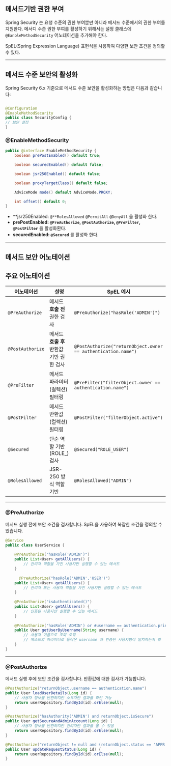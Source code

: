 ## 메서드기반 권한 부여
Spring Security 는 요청 수준의 권한 부여뿐만 아니라 메서드 수준에서의 권한 부여를 지원한다. 메서디 수준 권한 부여를 활성하기 위해서는 설정 클래스에 `@EanbleMethodSecurity` 어노테이션을 추가해야 한다.

SpEL(Spring Expression Language) 표현식을 사용하여 다양한 보안 조건을 정의할 수 있다.

---

## 메서드 수준 보안의 활성화

Spring Security 6.x 기준으로 메서드 수준 보안을 활성화하는 방법은 다음과 같습니다:

```java

@Configuration
@EnableMethodSecurity
public class SecurityConfig {
// 보안 설정
}

```

### @EnableMethodSecurity

```java
public @interface EnableMethodSecurity {
    boolean prePostEnabled() default true;

    boolean securedEnabled() default false;

    boolean jsr250Enabled() default false;

    boolean proxyTargetClass() default false;

    AdviceMode mode() default AdviceMode.PROXY;

    int offset() default 0;
}
```

- **jsr250Enabled: `@**RolesAllowed` `@PermitAll` `@DenyAll` 을 활성화 한다.
- **prePostEnabled: `@PreAuthorize`, `@PostAuthorize`, `@PreFilter`, `@PostFilter`** 을 활성화환다.
- **securedEnabled: `@Secured`** 를 활성화 한다.

---

## 메서드 보안 어노테이션

## 주요 어노테이션

| 어노테이션 | 설명 | SpEL 예시 |
| --- | --- | --- |
| `@PreAuthorize` | 메서드 **호출 전** 권한 검사 | `@PreAuthorize("hasRole('ADMIN')")` |
| `@PostAuthorize` | 메서드 **호출 후** 반환값 기반 권한 검사 | `@PostAuthorize("returnObject.owner == authentication.name")` |
| `@PreFilter` | 메서드 파라미터(컬렉션) 필터링 | `@PreFilter("filterObject.owner == authentication.name")` |
| `@PostFilter` | 메서드 반환값(컬렉션) 필터링 | `@PostFilter("filterObject.active")` |
| `@Secured` | 단순 역할 기반(ROLE_) 검사 | `@Secured("ROLE_USER")` |
| `@RolesAllowed` | JSR-250 방식 역할 기반 | `@RolesAllowed("ADMIN")` |

---

### @PreAuthorize

메서드 실행 전에 보안 조건을 검사합니다. SpEL을 사용하여 복잡한 조건을 정의할 수 있습니다.

```java
@Service
public class UserService {
    
    @PreAuthorize("hasRole('ADMIN')")
    public List<User> getAllUsers() {
        // 관리자 역할을 가진 사용자만 실행할 수 있는 메서드
    }
    
	  @PreAuthorize("hasRole('ADMIN','USER')")
    public List<User> getAllUsers() {
        // 관리자 또는 사용자 역할을 가진 사용자만 실행할 수 있는 메서드
    }
    
    @PreAuthorize("isAuthenticated()")
    public List<User> getAllUsers() {
        // 인증된 사용자만 실행할 수 있는 메서드
    }
    
    @PreAuthorize("hasRole('ADMIN') or #username == authentication.principal.username")
    public User getUserByUsername(String username) {
        // 사용자 이름으로 조회 로직
        // 메스드의 파라미터로 들어온 username 과 인증된 사용자명이 일치하는지 확
    }
}
```

---

### @PostAuthorize

메서드 실행 후에 보안 조건을 검사합니다. 반환값에 대한 검사가 가능합니다.

```java
@PostAuthorize("returnObject.username == authentication.name")
public User loadUserDetails(Long id) {
    // 사용자 정보를 반환하지만 소유자만 결과를 확인 가능
    return userRepository.findById(id).orElse(null);
}

@PostAuthorize("hasAuthority('ADMIN') and returnObject.isSecure")
public User getSecureAndAdminAccount(Long id) {
    // 사용자 정보를 반환하지만 관리자만 결과를 볼 수 있음
    return userRepository.findById(id).orElse(null);
}
```

```java
@PostAuthorize("returnObject != null and (returnObject.status == 'APPR' or hasAuthority('ADMIN'))")
public User updateRequestStatus(Long id) {
    return userRepository.findById(id).orElse(null);
}
```
